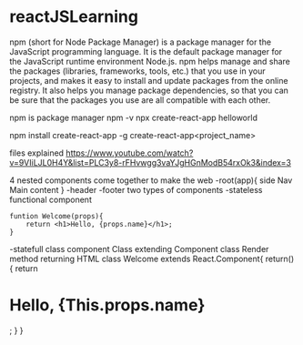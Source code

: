 # reactJSLearning


npm (short for Node Package Manager) is a package manager for the JavaScript programming language. It is the default package manager for the JavaScript runtime environment Node.js.
 npm helps manage and share the packages (libraries, frameworks, tools, etc.) that you use in your projects, and makes it easy to install and update packages from the online registry. It also helps you manage package dependencies, so that you can be sure that the packages you use are all compatible with each other. 

npm is  package manager
npm  -v
npx create-react-app helloworld

npm install create-react-app -g
create-react-app<project_name>

files explained
https://www.youtube.com/watch?v=9VIiLJL0H4Y&list=PLC3y8-rFHvwgg3vaYJgHGnModB54rxOk3&index=3

4 nested components come together to make the web
-root(app){
    side Nav 
    Main content 
    }
-header
-footer
two types of components
-stateless functional component

    funtion Welcome(props){
        return <h1>Hello, {props.name}</h1>;
    }
-statefull class component
    Class extending Component class
    Render method returning HTML
    class Welcome extends React.Component{
        return() {
            return <h1>Hello, {This.props.name}</h1>;
        }
    }